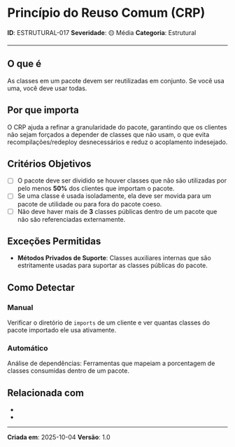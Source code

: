 # Princípio do Reuso Comum (CRP)

**ID**: ESTRUTURAL-017
**Severidade**: 🟡 Média
**Categoria**: Estrutural

---

## O que é

As classes em um pacote devem ser reutilizadas em conjunto. Se você usa uma, você deve usar todas.

## Por que importa

O CRP ajuda a refinar a granularidade do pacote, garantindo que os clientes não sejam forçados a depender de classes que não usam, o que evita recompilações/redeploy desnecessários e reduz o acoplamento indesejado.

## Critérios Objetivos

- [ ] O pacote deve ser dividido se houver classes que não são utilizadas por pelo menos **50%** dos clientes que importam o pacote.
- [ ] Se uma classe é usada isoladamente, ela deve ser movida para um pacote de utilidade ou para fora do pacote coeso.
- [ ] Não deve haver mais de **3** classes públicas dentro de um pacote que não são referenciadas externamente.

## Exceções Permitidas

- **Métodos Privados de Suporte**: Classes auxiliares internas que são estritamente usadas para suportar as classes públicas do pacote.

## Como Detectar

### Manual
Verificar o diretório de `imports` de um cliente e ver quantas classes do pacote importado ele usa ativamente.

### Automático
Análise de dependências: Ferramentas que mapeiam a porcentagem de classes consumidas dentro de um pacote.

## Relacionada com

- [ESTRUTURAL-015]: complementa (Enfoca o reuso do pacote)
- [COMPORTAMENTAL-013]: reforça (ISP)

---

**Criada em**: 2025-10-04
**Versão**: 1.0
